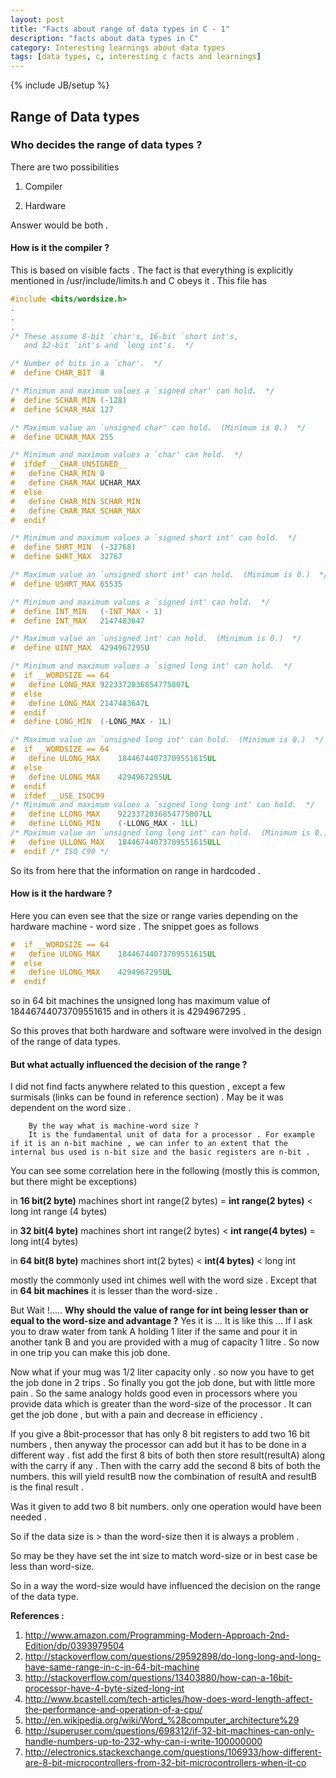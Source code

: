 ```yaml
---
layout: post
title: "Facts about range of data types in C - 1"
description: "facts about data types in C"
category: Interesting learnings about data types
tags: [data types, c, interesting c facts and learnings]
---
```

{% include JB/setup %}

## Range of Data types

### Who decides the range of data types ?

There are two possibilities 

1. Compiler

2. Hardware

Answer would be both .

#### How is it the **compiler** ?
This is based on visible facts .
The fact is that everything is explicitly mentioned in /usr/include/limits.h and
C obeys it .
This file has

```c
#include <bits/wordsize.h>
.
.
.
/* These assume 8-bit `char's, 16-bit `short int's,
   and 32-bit `int's and `long int's.  */

/* Number of bits in a `char'.	*/
#  define CHAR_BIT	8

/* Minimum and maximum values a `signed char' can hold.  */
#  define SCHAR_MIN	(-128)
#  define SCHAR_MAX	127

/* Maximum value an `unsigned char' can hold.  (Minimum is 0.)  */
#  define UCHAR_MAX	255

/* Minimum and maximum values a `char' can hold.  */
#  ifdef __CHAR_UNSIGNED__
#   define CHAR_MIN	0
#   define CHAR_MAX	UCHAR_MAX
#  else
#   define CHAR_MIN	SCHAR_MIN
#   define CHAR_MAX	SCHAR_MAX
#  endif

/* Minimum and maximum values a `signed short int' can hold.  */
#  define SHRT_MIN	(-32768)
#  define SHRT_MAX	32767

/* Maximum value an `unsigned short int' can hold.  (Minimum is 0.)  */
#  define USHRT_MAX	65535

/* Minimum and maximum values a `signed int' can hold.  */
#  define INT_MIN	(-INT_MAX - 1)
#  define INT_MAX	2147483647

/* Maximum value an `unsigned int' can hold.  (Minimum is 0.)  */
#  define UINT_MAX	4294967295U

/* Minimum and maximum values a `signed long int' can hold.  */
#  if __WORDSIZE == 64
#   define LONG_MAX	9223372036854775807L
#  else
#   define LONG_MAX	2147483647L
#  endif
#  define LONG_MIN	(-LONG_MAX - 1L)

/* Maximum value an `unsigned long int' can hold.  (Minimum is 0.)  */
#  if __WORDSIZE == 64
#   define ULONG_MAX	18446744073709551615UL
#  else
#   define ULONG_MAX	4294967295UL
#  endif
#  ifdef __USE_ISOC99
/* Minimum and maximum values a `signed long long int' can hold.  */
#   define LLONG_MAX	9223372036854775807LL
#   define LLONG_MIN	(-LLONG_MAX - 1LL)
/* Maximum value an `unsigned long long int' can hold.  (Minimum is 0.)  */
#   define ULLONG_MAX	18446744073709551615ULL
#  endif /* ISO C99 */


```

So its from here that the information on range in hardcoded .

#### How is it the **hardware** ?
Here you can even see that the size or range varies depending on the hardware machine - word size .
The snippet goes as follows
```c
#  if __WORDSIZE == 64
#   define ULONG_MAX	18446744073709551615UL
#  else
#   define ULONG_MAX	4294967295UL
#  endif
```

so in 64 bit machines the unsigned long has maximum value of 18446744073709551615 and in others it is 4294967295 .

So this proves that both hardware and software were involved in the design of the range of data types.

#### But what actually influenced the decision of the range ?

I did not find facts anywhere related to this question , except a few surmisals (links can be found in reference section) .
May be it was dependent on the word size .

        By the way what is machine-word size ?
        It is the fundamental unit of data for a processor . For example if it is an n-bit machine , we can infer to an extent that the internal bus used is n-bit size and the basic registers are n-bit .
        

You can see some correlation here in the following (mostly this is common, but there might be exceptions)

in **16 bit(2 byte)** machines 
short int range(2 bytes) = **int range(2 bytes)** < long int range (4 bytes)

in **32 bit(4 byte)** machines
short int range(2 bytes) < **int range(4 bytes)** = long int(4 bytes)

in **64 bit(8 byte)** machines
short int(2 bytes) < **int(4 bytes)** < long int

mostly the commonly used int chimes well with the word size . Except that in **64 bit machines** it is lesser than the word-size .

But Wait !.....
**Why should the value of range for int being lesser than or equal to the word-size and advantage ?**
Yes it is ... It is like this ... If I ask you to draw water from tank A holding 1 liter if the same and pour it in another tank B and you are provided with a mug of capacity 1 litre . So now in one trip you can make this job done.

Now what if your mug was 1/2 liter capacity only . so now you have to get the job done in 2 trips . So finally you got the job done, but with little more pain . So the same analogy holds good even in processors where you provide data which is greater than the word-size of the processor . It can get the job done , but with a pain and decrease in efficiency .

If you give a 8bit-processor that has only 8 bit registers to add two 16 bit numbers , then anyway the processor can add but it has to be done in a different way . 
fist add the first 8 bits of both then store result(resultA) along with the carry if any . Then with the carry add the second 8 bits of both the numbers. this will yield resultB
now the combination of resultA and resultB is the final result .

Was it given to add two 8 bit numbers. only one operation would have been needed .

So if the data size is > than the word-size then it is always a problem .

So may be they have set the int size to match word-size or in best case be less than word-size.

So in a way the word-size would have influenced the decision on the range of the data type.


**References :**

1. http://www.amazon.com/Programming-Modern-Approach-2nd-Edition/dp/0393979504
2. http://stackoverflow.com/questions/29592898/do-long-long-and-long-have-same-range-in-c-in-64-bit-machine
3. http://stackoverflow.com/questions/13403880/how-can-a-16bit-processor-have-4-byte-sized-long-int
4. http://www.bcastell.com/tech-articles/how-does-word-length-affect-the-performance-and-operation-of-a-cpu/
5. http://en.wikipedia.org/wiki/Word_%28computer_architecture%29
6. http://superuser.com/questions/698312/if-32-bit-machines-can-only-handle-numbers-up-to-232-why-can-i-write-100000000
7. http://electronics.stackexchange.com/questions/106933/how-different-are-8-bit-microcontrollers-from-32-bit-microcontrollers-when-it-co



